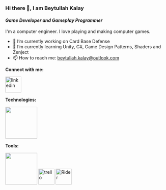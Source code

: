 ### Hi there 👋, I am Beytullah Kalay
#### *Game Developer and Gameplay Programmer*

I'm a computer engineer. I love playing and making computer games. 

- 🔭 I’m currently working on Card Base Defense
- 🌱 I’m currently learning Unity, C#, Game Design Patterns, Shaders and Zenject
- 📫 How to reach me: beytullah.kalay@outlook.com 

**Connect with me:**

[<img src='https://cdn-icons-png.flaticon.com/512/174/174857.png' alt='linkedin' height='50'>](https://www.linkedin.com/in/beytullah-kalay/)  

**Technologies:**

<img src='https://skillicons.dev/icons?i=c,cs' height='100'>

**Tools:**

<img src='https://skillicons.dev/icons?i=discord,unity,visualstudio,vscode,git' height='100'> <img src='https://cdn.worldvectorlogo.com/logos/trello.svg' alt='trello' height='50'> <img src='https://skillicons.dev/icons?i=rider' alt='Rider' height='50'>
